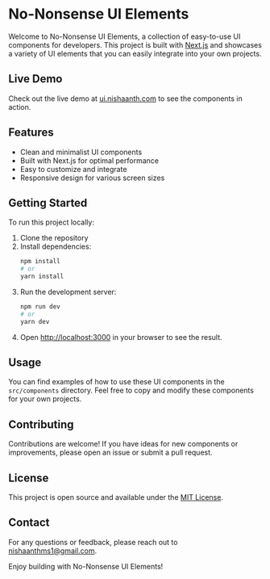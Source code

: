# No-Nonsense UI Elements

Welcome to No-Nonsense UI Elements, a collection of easy-to-use UI components for developers. This project is built with [Next.js](https://nextjs.org/) and showcases a variety of UI elements that you can easily integrate into your own projects.

## Live Demo

Check out the live demo at [ui.nishaanth.com](https://ui.nishaanth.com) to see the components in action.

## Features

- Clean and minimalist UI components
- Built with Next.js for optimal performance
- Easy to customize and integrate
- Responsive design for various screen sizes

## Getting Started

To run this project locally:

1. Clone the repository
2. Install dependencies:
   ```bash
   npm install
   # or
   yarn install
   ```
3. Run the development server:
   ```bash
   npm run dev
   # or
   yarn dev
   ```
4. Open [http://localhost:3000](http://localhost:3000) in your browser to see the result.

## Usage

You can find examples of how to use these UI components in the `src/components` directory. Feel free to copy and modify these components for your own projects.

## Contributing

Contributions are welcome! If you have ideas for new components or improvements, please open an issue or submit a pull request.

## License

This project is open source and available under the [MIT License](LICENSE).

## Contact

For any questions or feedback, please reach out to [nishaanthms1@gmail.com](mailto:nishaanthms1@gmail.com).

Enjoy building with No-Nonsense UI Elements!
